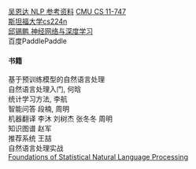 [吴恩达 NLP 参考资料](https://www.bilibili.com/video/BV1Co4y1279R?from=search&seid=16382590190499906428&spm_id_from=333.337.0.0)
[CMU CS 11-747](https://www.bilibili.com/video/BV1Sb4y1X7pY/?vd_source=04df7da0dc0bc52353c1498664193e78)  
[斯坦福大学cs224n](https://web.stanford.edu/class/cs224n/)  
[邱锡鹏 神经网络与深度学习](https://nndl.github.io/)  
百度PaddlePaddle

#### 书籍

基于预训练模型的自然语言处理  
自然语言处理入门, 何晗  
统计学习方法, 李航  
智能问答  段楠, 周明  
机器翻译   李沐 刘树杰 张冬冬 周明  
知识图谱  赵军  
推荐系统  王喆  
自然语言处理实战  
[Foundations of Statistical Natural Language Processing](https://nlp.stanford.edu/fsnlp/intro/)
